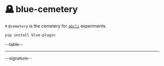 # 🪦 blue-cemetery

🌀 `@cemetery` is the cemetery for [`abcli`](https://github.com/kamangir/awesome-bash-cli) experiments.

```bash
pip install blue-plugin
```

--table--

---

--signature--